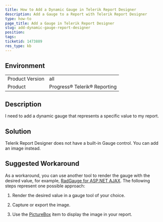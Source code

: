 ```yaml
---
title: How to Add a Dynamic Gauge in Telerik Report Designer
description: Add a Gauge to a Report with Telerik Report Designer
type: how-to
page_title: Add a Gauge in Telerik Report Designer
slug: add-dynamic-gauge-report-designer
position: 
tags: 
ticketid: 1473889
res_type: kb
---
```


## Environment
<table>
	<tbody>
		<tr>
			<td>Product Version</td>
			<td>all</td>
		</tr>
		<tr>
			<td>Product</td>
			<td>Progress® Telerik® Reporting</td>
		</tr>
	</tbody>
</table>

## Description
I need to add a dynamic gauge that represents a specific value to my report.

## Solution
Telerik Report Designer does not have a built-in Gauge control. You can add an image instead.   

## Suggested Workaround
As a workaround, you can use another tool to render the gauge with the desired value, for example, [RadGauge for ASP.NET AJAX](https://demos.telerik.com/aspnet-ajax/gauge/examples/overview/defaultcs.aspx).
The following steps represent one possible approach:

1. Render the desired value in a gauge tool of your choice. 

1. Capture or export the image.

1. Use the [PictureBox](https://docs.telerik.com/reporting/report-items-picture-box) item to display the image in your report.
